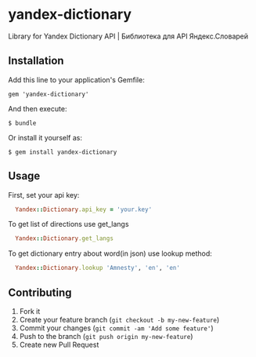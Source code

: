 yandex-dictionary
=================

Library for Yandex Dictionary API | Библиотека для API Яндекс.Словарей

## Installation

Add this line to your application's Gemfile:

    gem 'yandex-dictionary'

And then execute:

    $ bundle

Or install it yourself as:

    $ gem install yandex-dictionary

## Usage

First, set your api key:

```ruby
  Yandex::Dictionary.api_key = 'your.key'
```

To get list of directions use get_langs

```ruby
  Yandex::Dictionary.get_langs
```
To get dictionary entry about word(in json) use lookup method:

```ruby
  Yandex::Dictionary.lookup 'Amnesty', 'en', 'en'
```

## Contributing

1. Fork it
2. Create your feature branch (`git checkout -b my-new-feature`)
3. Commit your changes (`git commit -am 'Add some feature'`)
4. Push to the branch (`git push origin my-new-feature`)
5. Create new Pull Request
